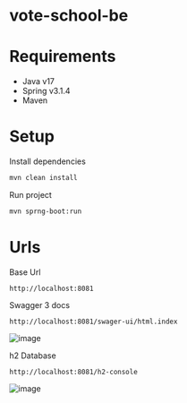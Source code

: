 # vote-school-be

# Requirements

  - Java v17
  - Spring v3.1.4
  - Maven

# Setup
Install dependencies
```bash
mvn clean install
```
Run project
```bash
mvn sprng-boot:run
```
# Urls
Base Url
```url
http://localhost:8081
```
Swagger 3 docs
```url
http://localhost:8081/swager-ui/html.index
```
![image](https://github.com/Krhone-bit/vote-school-be/assets/10105882/d1995343-89e7-466b-9e6c-74907017f298)


h2 Database
```url
http://localhost:8081/h2-console
```
![image](https://github.com/Krhone-bit/vote-school-be/assets/10105882/d6934da9-7629-4181-8aae-d8a1d5370273)


